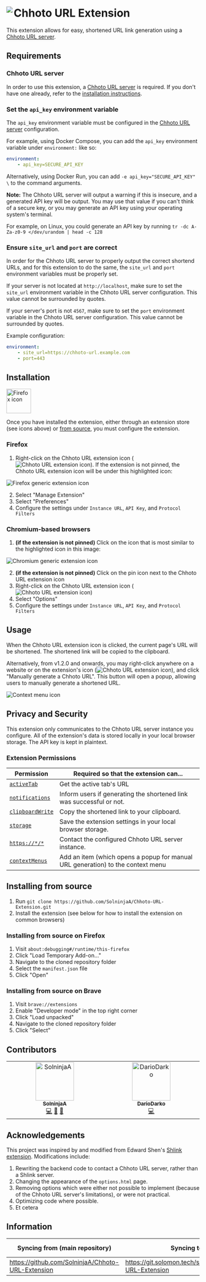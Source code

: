 <div align="left">
    <img align="left" src="icons/chhoto-url-48.png">
    <h1>Chhoto URL Extension</h1>
</div>

This extension allows for easy, shortened URL link generation using a [Chhoto URL server][chhoto-github].

## Requirements
### Chhoto URL server
In order to use this extension, a [Chhoto URL server][chhoto-github] is required. If you don't have one already, refer to the [installation instructions][install-instructions].

### Set the `api_key` environment variable
The `api_key` environment variable must be configured in the [Chhoto URL server][chhoto-github] configuration.

For example, using Docker Compose, you can add the `api_key` environment variable under `environment:` like so:
```yaml
environment:
    - api_key=SECURE_API_KEY
```

Alternatively, using Docker Run, you can add `-e api_key="SECURE_API_KEY" \` to the command arguments.

**Note:** The Chhoto URL server will output a warning if this is insecure, and a generated API key will be output. You may use that value if you can't think of a secure key, or you may generate an API key using your operating system's terminal.

For example, on Linux, you could generate an API key by running `tr -dc A-Za-z0-9 </dev/urandom | head -c 128`

### Ensure `site_url` and `port` are correct
In order for the Chhoto URL server to properly output the correct shortend URLs, and for this extension to do the same, the `site_url` and `port` environment variables must be properly set.

If your server is not located at `http://localhost`, make sure to set the `site_url` environment variable in the Chhoto URL server configuration. This value cannot be surrounded by quotes.

If your server's port is not `4567`, make sure to set the `port` environment variable in the Chhoto URL server configuration. This value cannot be surrounded by quotes.

Example configuration:
```yaml
environment:
    - site_url=https://chhoto-url.example.com
    - port=443
```

## Installation
<a href="https://addons.mozilla.org/en-US/firefox/addon/chhoto-url/" target="_blank"><img alt="Firefox icon" src="https://imgur.com/ihXsdDO.png" width="64" height="64"></a>

Once you have installed the extension, either through an extension store (see icons above) or [from source](#installing-from-source), you must configure the extension.

### Firefox
1. Right-click on the Chhoto URL extension icon (![Chhoto URL extension icon](icons/chhoto-url-16.png)). If the extension is not pinned, the Chhoto URL extension icon will be under this highlighted icon:

![Firefox generic extension icon](https://raw.githubusercontent.com/SolninjaA/Chhoto-URL-Extension/888138e93ba31bd4eabcb9ea3f261d4381520e9b/generic-extension-icon-firefox.png)

2. Select "Manage Extension"
3. Select "Preferences"
4. Configure the settings under `Instance URL`, `API Key`, and `Protocol Filters`

### Chromium-based browsers
1. **(if the extension is not pinned)** Click on the icon that is most similar to the highlighted icon in this image:

![Chromium generic extension icon](https://raw.githubusercontent.com/SolninjaA/Chhoto-URL-Extension/888138e93ba31bd4eabcb9ea3f261d4381520e9b/generic-extension-icon-chromium.png)

2. **(if the extension is not pinned)** Click on the pin icon next to the Chhoto URL extension icon
3. Right-click on the Chhoto URL extension icon (![Chhoto URL extension icon](icons/chhoto-url-16.png))
4. Select "Options"
5. Configure the settings under `Instance URL`, `API Key`, and `Protocol Filters`

## Usage
When the Chhoto URL extension icon is clicked, the current page's URL will be shortened. The shortened link will be copied to the clipboard.

Alternatively, from v1.2.0 and onwards, you may right-click anywhere on a website or on the extension's icon (![Chhoto URL extension icon](icons/chhoto-url-16.png)), and click "Manually generate a Chhoto URL". This button will open a popup, allowing users to manually generate a shortened URL.

![Context menu icon](https://raw.githubusercontent.com/SolninjaA/Chhoto-URL-Extension/refs/heads/main/context-menu-button.png)

## Privacy and Security
This extension only communicates to the Chhoto URL server instance you configure. All of the extension's data is stored locally in your local browser storage. The API key is kept in plaintext.

### Extension Permissions
| Permission                        | Required so that the extension can...                                           |
|-----------------------------------|---------------------------------------------------------------------------------|
| [`activeTab`][tabs-api]           | Get the active tab's URL                                                        |
| [`notifications`][notif-api]      | Inform users if generating the shortened link was successful or not.            |
| [`clipboardWrite`][clipboard-api] | Copy the shortened link to your clipboard.                                      |
| [`storage`][storage-api]          | Save the extension settings in your local browser storage.                      |
| [`https://*/*`][host-permission]  | Contact the configured Chhoto URL server instance.                              |
| [`contextMenus`][context-menus]   | Add an item (which opens a popup for manual URL generation) to the context menu |

## Installing from source
1. Run `git clone https://github.com/SolninjaA/Chhoto-URL-Extension.git`
2. Install the extension (see below for how to install the extension on common browsers)

### Installing from source on Firefox
1. Visit `about:debugging#/runtime/this-firefox`
2. Click "Load Temporary Add-on..."
3. Navigate to the cloned repository folder
4. Select the `manifest.json` file
5. Click "Open"

### Installing from source on Brave
1. Visit `brave://extensions`
2. Enable "Developer mode" in the top right corner
3. Click "Load unpacked"
4. Navigate to the cloned repository folder
5. Click "Select"

## Contributors

<!-- ALL-CONTRIBUTORS-LIST:START - Do not remove or modify this section -->
<!-- prettier-ignore-start -->
<!-- markdownlint-disable -->
<table>
  <tbody>
    <tr>
      <td align="center" valign="top" width="14.28%"><a href="https://github.com/SolninjaA"><img src="https://avatars.githubusercontent.com/u/51935570?v=4?s=100" width="100px;" alt="SolninjaA"/><br /><sub><b>SolninjaA</b></sub></a><br /><a href="https://github.com/SolninjaA/Chhoto-URL-Extension/commits?author=SolninjaA" title="Code">💻</a> <a href="#projectManagement-SolninjaA" title="Project Management">📆</a> <a href="https://github.com/SolninjaA/Chhoto-URL-Extension/commits?author=SolninjaA" title="Documentation">📖</a></td>
      <td align="center" valign="top" width="14.28%"><a href="https://github.com/DarioDarko"><img src="https://avatars.githubusercontent.com/u/154679092?v=4?s=100" width="100px;" alt="DarioDarko"/><br /><sub><b>DarioDarko</b></sub></a><br /><a href="https://github.com/SolninjaA/Chhoto-URL-Extension/commits?author=DarioDarko" title="Code">💻</a></td>
    </tr>
  </tbody>
</table>

<!-- markdownlint-restore -->
<!-- prettier-ignore-end -->

<!-- ALL-CONTRIBUTORS-LIST:END -->

## Acknowledgements
This project was inspired by and modified from Edward Shen's [Shlink extension][shlink-extension]. Modifications include:
1. Rewriting the backend code to contact a Chhoto URL server, rather than a Shlink server.
2. Changing the appearance of the `options.html` page.
3. Removing options which were either not possible to implement (because of the Chhoto URL server's limitations), or were not practical.
4. Optimizing code where possible.
5. Et cetera

## Information
| Syncing from (main repository)                        | Syncing to                                            | Syncing every |
| ----------------------------------------------------- | ----------------------------------------------------- | ------------- |
| https://github.com/SolninjaA/Chhoto-URL-Extension     | https://git.solomon.tech/solomon/Chhoto-URL-Extension | 8 hours       |

[chhoto-github]: https://github.com/SinTan1729/chhoto-url
[install-instructions]: https://github.com/SinTan1729/chhoto-url#usage
[tabs-api]: https://developer.mozilla.org/en-US/docs/Mozilla/Add-ons/WebExtensions/API/tabs
[notif-api]: https://developer.mozilla.org/en-US/docs/Mozilla/Add-ons/WebExtensions/API/notifications
[clipboard-api]: https://developer.mozilla.org/en-US/docs/Mozilla/Add-ons/WebExtensions/API/clipboard
[storage-api]: https://developer.mozilla.org/en-US/docs/Mozilla/Add-ons/WebExtensions/API/storage
[host-permission]: https://developer.mozilla.org/en-US/docs/Mozilla/Add-ons/WebExtensions/manifest.json/permissions#host_permissions
[context-menus]: https://developer.mozilla.org/en-US/docs/Mozilla/Add-ons/WebExtensions/API/menus
[shlink-extension]: https://github.com/edward-shen/shlink
